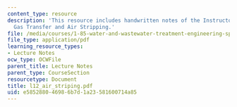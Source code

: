 ```yaml
---
content_type: resource
description: 'This resource includes handwritten notes of the Instructor on the topic:
  Gas Transfer and Air Stripping.'
file: /media/courses/1-85-water-and-wastewater-treatment-engineering-spring-2006/e585288046986b7d1a23581600714a85_l12_air_striping.pdf
file_type: application/pdf
learning_resource_types:
- Lecture Notes
ocw_type: OCWFile
parent_title: Lecture Notes
parent_type: CourseSection
resourcetype: Document
title: l12_air_striping.pdf
uid: e5852880-4698-6b7d-1a23-581600714a85
---
```

